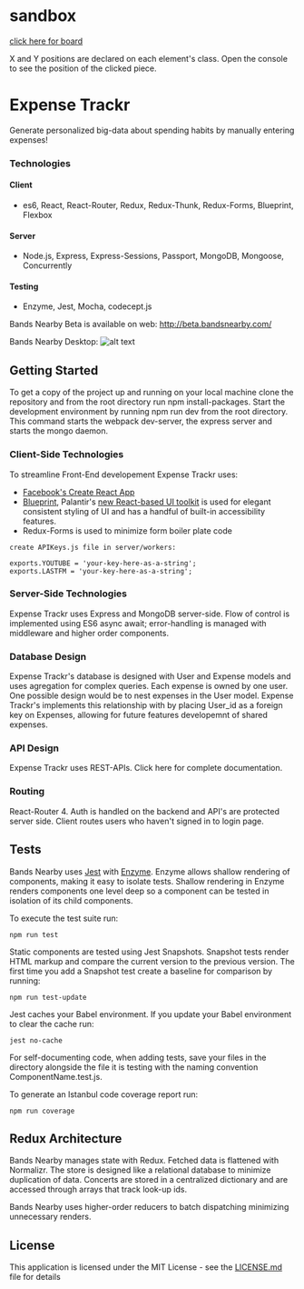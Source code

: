 # sandbox

[click here for board](https://jenjwong.github.io/sandbox/)

X and Y positions are declared on each element's class. Open the console to see the position of the clicked piece.



# Expense Trackr
Generate personalized big-data about spending habits by manually entering expenses!

### Technologies

#### Client
* es6, React, React-Router, Redux, Redux-Thunk, Redux-Forms, Blueprint, Flexbox

#### Server
* Node.js, Express, Express-Sessions, Passport, MongoDB, Mongoose, Concurrently

#### Testing
* Enzyme, Jest, Mocha, codecept.js

Bands Nearby Beta is available on web: http://beta.bandsnearby.com/

Bands Nearby Desktop:
![alt text](https://github.com/jenjwong/bands-nearby/blob/development/css/images/desktop.png "Bands Nearby Desktop")

## Getting Started

To get a copy of the project up and running on your local machine clone the repository and from the root directory run npm install-packages. Start the development environment by running npm run dev from the root directory. This command starts the webpack dev-server, the express server and starts the mongo daemon.

### Client-Side Technologies
To streamline Front-End developement Expense Trackr uses:

* [Facebook's Create React App](https://github.com/facebookincubator/create-react-app)
* [Blueprint](http://blueprintjs.com/), Palantir's [new React-based UI toolkit](https://medium.com/@palantir/scaling-product-design-with-blueprint-25492827bb4a) is used for elegant consistent styling of UI and has a handful of built-in accessibility features.
* Redux-Forms is used to minimize form boiler plate code



```
create APIKeys.js file in server/workers:

exports.YOUTUBE = 'your-key-here-as-a-string';
exports.LASTFM = 'your-key-here-as-a-string';
```


### Server-Side Technologies
Expense Trackr uses Express and MongoDB server-side.
Flow of control is implemented using ES6 async await; error-handling is managed with middleware and higher order components.

### Database Design
Expense Trackr's database is designed with User and Expense models and uses agregation for complex queries. Each expense is owned by one user. One possible design would be to nest expenses in the User model. Expense Trackr's implements this relationship with by placing User_id as a foreign key on Expenses, allowing for future features developemnt of shared expenses.

### API Design
Expense Trackr uses REST-APIs. Click here for complete documentation.

### Routing
React-Router 4. Auth is handled on the backend and API's are protected server side. Client routes users who haven't signed in to login page.

## Tests

Bands Nearby uses [Jest](https://facebook.github.io/jest/) with [Enzyme](https://github.com/airbnb/enzyme). Enzyme allows shallow rendering of components, making it easy to isolate tests. Shallow rendering in Enzyme renders components one level deep so a component can be tested in isolation of its child components.

To execute the test suite run:
```
npm run test
```

Static components are tested using Jest Snapshots. Snapshot tests render HTML markup and compare the current version to the previous version. The first time you add a Snapshot test create a baseline for comparison by running:

```
npm run test-update
```

Jest caches your Babel environment. If you update your Babel environment to clear the cache run:

```
jest no-cache
```

For self-documenting code, when adding tests, save your files in the directory alongside the file it is testing with the naming convention ComponentName.test.js.

To generate an Istanbul code coverage report run:
```
npm run coverage
```

## Redux Architecture
Bands Nearby manages state with Redux. Fetched data is flattened with Normalizr. The store is designed like a relational database to minimize duplication of data. Concerts are stored in a centralized dictionary and are accessed through arrays that track look-up ids.

Bands Nearby uses higher-order reducers to batch dispatching minimizing unnecessary renders.


## License

This application is licensed under the MIT License - see the [LICENSE.md](LICENSE.md) file for details

